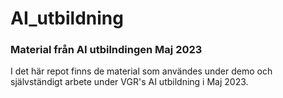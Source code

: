 # AI_utbildning
### Material från AI utbilndingen Maj 2023 

I det här repot finns de material som användes under demo och självständigt arbete under VGR's AI utbildning i Maj 2023. 
